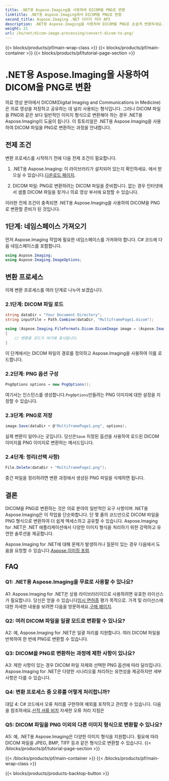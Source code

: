 ```yaml
---
title: .NET용 Aspose.Imaging을 사용하여 DICOM을 PNG로 변환
linktitle: .NET용 Aspose.Imaging에서 DICOM을 PNG로 변환
second_title: Aspose.Imaging .NET 이미지 처리 API
description: .NET용 Aspose.Imaging을 사용하여 DICOM을 PNG로 손쉽게 변환하세요. 의료 이미지 공유를 간소화합니다.
weight: 21
url: /ko/net/dicom-image-processing/convert-dicom-to-png/
---
```


{{< blocks/products/pf/main-wrap-class >}}
{{< blocks/products/pf/main-container >}}
{{< blocks/products/pf/tutorial-page-section >}}

# .NET용 Aspose.Imaging을 사용하여 DICOM을 PNG로 변환

의료 영상 분야에서 DICOM(Digital Imaging and Communications in Medicine)은 의료 영상을 저장하고 공유하는 데 널리 사용되는 형식입니다. 그러나 DICOM 파일을 PNG와 같은 보다 일반적인 이미지 형식으로 변환해야 하는 경우 .NET용 Aspose.Imaging이 도움이 됩니다. 이 튜토리얼은 .NET용 Aspose.Imaging을 사용하여 DICOM 파일을 PNG로 변환하는 과정을 안내합니다.

## 전제 조건

변환 프로세스를 시작하기 전에 다음 전제 조건이 필요합니다.

1.  .NET용 Aspose.Imaging: 이 라이브러리가 설치되어 있는지 확인하세요. 에서 받으실 수 있습니다.[다운로드 페이지](https://releases.aspose.com/imaging/net/).

2. DICOM 파일: PNG로 변환하려는 DICOM 파일을 준비합니다. 없는 경우 인터넷에서 샘플 DICOM 파일을 찾거나 의료 영상 부서에 요청할 수 있습니다.

이러한 전제 조건이 충족되면 .NET용 Aspose.Imaging을 사용하여 DICOM을 PNG로 변환할 준비가 된 것입니다.

## 1단계: 네임스페이스 가져오기

먼저 Aspose.Imaging 작업에 필요한 네임스페이스를 가져와야 합니다. C# 코드에 다음 네임스페이스를 포함합니다.

```csharp
using Aspose.Imaging;
using Aspose.Imaging.ImageOptions;
```

## 변환 프로세스

이제 변환 프로세스를 여러 단계로 나누어 보겠습니다.

### 2.1단계: DICOM 파일 로드

```csharp
string dataDir = "Your Document Directory";
string inputFile = Path.Combine(dataDir, "MultiframePage1.dicom");

using (Aspose.Imaging.FileFormats.Dicom.DicomImage image = (Aspose.Imaging.FileFormats.Dicom.DicomImage)Image.Load(inputFile))
{
    // 변환용 코드가 여기에 표시됩니다.
}
```

이 단계에서는 DICOM 파일의 경로를 정의하고 Aspose.Imaging을 사용하여 이를 로드합니다.

### 2.2단계: PNG 옵션 구성

```csharp
PngOptions options = new PngOptions();
```

 여기서는 인스턴스를 생성합니다.`PngOptions`만들려는 PNG 이미지에 대한 설정을 지정할 수 있습니다.

### 2.3단계: PNG로 저장

```csharp
image.Save(dataDir + @"MultiframePage1.png", options);
```

 실제 변환이 일어나는 곳입니다. 당신은`Save` 지정된 옵션을 사용하여 로드된 DICOM 이미지를 PNG 이미지로 변환하는 메서드입니다.

### 2.4단계: 정리(선택 사항)

```csharp
File.Delete(dataDir + "MultiframePage1.png");
```

중간 파일을 정리하려면 변환 과정에서 생성된 PNG 파일을 삭제하면 됩니다.

## 결론

DICOM을 PNG로 변환하는 것은 의료 분야의 일반적인 요구 사항이며 .NET용 Aspose.Imaging은 이 작업을 단순화합니다. 단 몇 줄의 코드만으로 DICOM 파일을 PNG 형식으로 변환하여 더 쉽게 액세스하고 공유할 수 있습니다. Aspose.Imaging for .NET은 .NET 애플리케이션에서 다양한 이미지 형식을 처리하기 위한 강력하고 유연한 솔루션을 제공합니다.

 Aspose.Imaging for .NET에 대해 문제가 발생하거나 질문이 있는 경우 다음에서 도움을 요청할 수 있습니다.[Aspose.이미징 포럼](https://forum.aspose.com/).

## FAQ

### Q1: .NET용 Aspose.Imaging을 무료로 사용할 수 있나요?

A1: Aspose.Imaging for .NET은 상용 라이브러리이므로 사용하려면 유효한 라이선스가 필요합니다. 당신은 얻을 수 있습니다[임시 면허증](https://purchase.aspose.com/temporary-license/) 평가 목적으로. 가격 및 라이선스에 대한 자세한 내용을 보려면 다음을 방문하세요.[구매 페이지](https://purchase.aspose.com/buy).

### Q2: 여러 DICOM 파일을 일괄 모드로 변환할 수 있나요?

A2: 예, Aspose.Imaging for .NET은 일괄 처리를 지원합니다. 여러 DICOM 파일을 반복하여 한 번에 PNG로 변환할 수 있습니다.

### Q3: DICOM을 PNG로 변환하는 과정에 제한 사항이 있나요?

A3: 제한 사항이 있는 경우 DICOM 파일 자체와 선택한 PNG 옵션에 따라 달라집니다. Aspose.Imaging for .NET은 다양한 시나리오를 처리하는 유연성을 제공하지만 세부 사항은 다를 수 있습니다.

### Q4: 변환 프로세스 중 오류를 어떻게 처리합니까?

 대답 4: C# 코드에서 오류 처리를 구현하여 예외를 포착하고 관리할 수 있습니다. 다음을 참조하세요.[선적 서류 비치](https://reference.aspose.com/imaging/net/) 자세한 오류 처리 지침은

### Q5: DICOM 파일을 PNG 이외의 다른 이미지 형식으로 변환할 수 있나요?

A5: 예, .NET용 Aspose.Imaging은 다양한 이미지 형식을 지원합니다. 필요에 따라 DICOM 파일을 JPEG, BMP, TIFF 등과 같은 형식으로 변환할 수 있습니다.
{{< /blocks/products/pf/tutorial-page-section >}}

{{< /blocks/products/pf/main-container >}}
{{< /blocks/products/pf/main-wrap-class >}}

{{< blocks/products/products-backtop-button >}}
